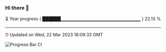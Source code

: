 ### Hi there 👋

⏳ Year progress { ██████▁▁▁▁▁▁▁▁▁▁▁▁▁▁▁▁▁▁▁▁▁▁▁▁ } 22.13 %

---

⏰ Updated on Wed, 22 Mar 2023 18:09:33 GMT

![Progress Bar CI](https://github.com/Shyam-Makwana/GitHub-Actions-Demo/workflows/Progress%20Bar%20CI/badge.svg)
